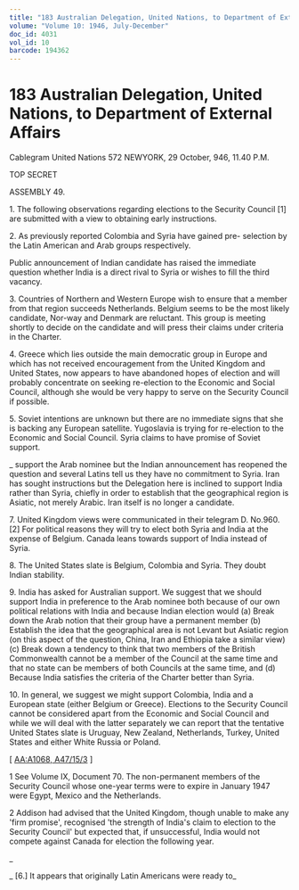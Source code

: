 ```yaml
---
title: "183 Australian Delegation, United Nations, to Department of External Affairs"
volume: "Volume 10: 1946, July-December"
doc_id: 4031
vol_id: 10
barcode: 194362
---
```


# 183 Australian Delegation, United Nations, to Department of External Affairs

Cablegram United Nations 572 NEWYORK, 29 October, 946, 11.40 P.M.

TOP SECRET

ASSEMBLY 49.

1\. The following observations regarding elections to the Security Council [1] are submitted with a view to obtaining early instructions.

2\. As previously reported Colombia and Syria have gained pre- selection by the Latin American and Arab groups respectively.

Public announcement of Indian candidate has raised the immediate question whether India is a direct rival to Syria or wishes to fill the third vacancy.

3\. Countries of Northern and Western Europe wish to ensure that a member from that region succeeds Netherlands. Belgium seems to be the most likely candidate, Nor-way and Denmark are reluctant. This group is meeting shortly to decide on the candidate and will press their claims under criteria in the Charter.

4\. Greece which lies outside the main democratic group in Europe and which has not received encouragement from the United Kingdom and United States, now appears to have abandoned hopes of election and will probably concentrate on seeking re-election to the Economic and Social Council, although she would be very happy to serve on the Security Council if possible.

5\. Soviet intentions are unknown but there are no immediate signs that she is backing any European satellite. Yugoslavia is trying for re-election to the Economic and Social Council. Syria claims to have promise of Soviet support.

_ support the Arab nominee but the Indian announcement has reopened the question and several Latins tell us they have no commitment to Syria. Iran has sought instructions but the Delegation here is inclined to support India rather than Syria, chiefly in order to establish that the geographical region is Asiatic, not merely Arabic. Iran itself is no longer a candidate.

7\. United Kingdom views were communicated in their telegram D. No.960. [2] For political reasons they will try to elect both Syria and India at the expense of Belgium. Canada leans towards support of India instead of Syria.

8\. The United States slate is Belgium, Colombia and Syria. They doubt Indian stability.

9\. India has asked for Australian support. We suggest that we should support India in preference to the Arab nominee both because of our own political relations with India and because Indian election would (a) Break down the Arab notion that their group have a permanent member (b) Establish the idea that the geographical area is not Levant but Asiatic region (on this aspect of the question, China, Iran and Ethiopia take a similar view) (c) Break down a tendency to think that two members of the British Commonwealth cannot be a member of the Council at the same time and that no state can be members of both Councils at the same time, and (d) Because India satisfies the criteria of the Charter better than Syria.

10\. In general, we suggest we might support Colombia, India and a European state (either Belgium or Greece). Elections to the Security Council cannot be considered apart from the Economic and Social Council and while we will deal with the latter separately we can report that the tentative United States slate is Uruguay, New Zealand, Netherlands, Turkey, United States and either White Russia or Poland.

[ [AA:A1068, A47/15/3](http://www.naa.gov.au/cgi-bin/Search?O=I&Number=194362) ]

1 See Volume IX, Document 70. The non-permanent members of the Security Council whose one-year terms were to expire in January 1947 were Egypt, Mexico and the Netherlands.

2 Addison had advised that the United Kingdom, though unable to make any 'firm promise', recognised 'the strength of India's claim to election to the Security Council' but expected that, if unsuccessful, India would not compete against Canada for election the following year.

_

_ [6.] It appears that originally Latin Americans were ready to_
